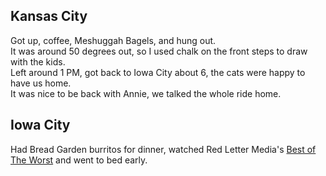 ## Kansas City
Got up, coffee, Meshuggah Bagels, and hung out.  
It was around 50 degrees out, so I used chalk on the front steps to draw with the kids.  
Left around 1 PM, got back to Iowa City about 6, the cats were happy to have us home.  
It was nice to be back with Annie, we talked the whole ride home.  

## Iowa City
Had Bread Garden burritos for dinner, watched Red Letter Media's [Best of The Worst](https://www.youtube.com/watch?v=x4nAm93Dkls) 
and went to bed early.  
